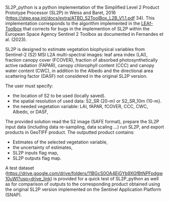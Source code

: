 SL2P_python is a python implementation of the Simplified Level 2 Product Prototype Processor (SL2P) in Weiss and Baret, 2016 (https://step.esa.int/docs/extra/ATBD_S2ToolBox_L2B_V1.1.pdf 34).  This implementation corresponds to the algorithm implemented in the [LEAf-Toolbox](https://github.com/rfernand387/LEAF-Toolbox) that corrects for bugs in the implemention of SL2P within the European Space Agency Sentinel 2 Toolbox as documented in Fernandes et al. (2023).


SL2P is designed to estimate vegetation biophysical variables from Sentinel-2 (S2) MSI L2A multi-spectral images: leaf area index (LAI), fraction canopy cover (FCOVER), fraction of absorbed photosynthetically active radiation (FAPAR), canopy chlorophyll content (CCC) and canopy water content (CWC), in addition to the Albedo and the directional area scattering factor (DASF) not considered in the original SL2P version. 


The user must specify:
-	the location of S2 to be used (locally saved).
-	the spatial resolution of used data: S2_SR (20-m) or S2_SR_10m (10-m}.
-	the needed vegetation variable: LAI, fAPAR, fCOVER, CCC, CWC, Albedo, or DASF,

The provided solution read the S2 image (SAFE format), prepare the SL2P input data (including data re-sampling, data scaling …) run SL2P, and export products in GeoTIFF product.
The outputted product contains: 
-	Estimates of the selected vegetation variable, 
-	the uncertainty of estimates,  
-	SL2P inputs flag map,    
-	SL2P outputs flag map.  

A test dataset (https://drive.google.com/drive/folders/11BGcS0OA4EjGYb9XGfBtNPFpdgw10uWI?usp=drive_link) is provided for a quick test of SL2P_python as well as for comparison of outputs to the corresponding product obtained using the original SL2P version implemented on the Sentinel Application Platform (SNAP). 

